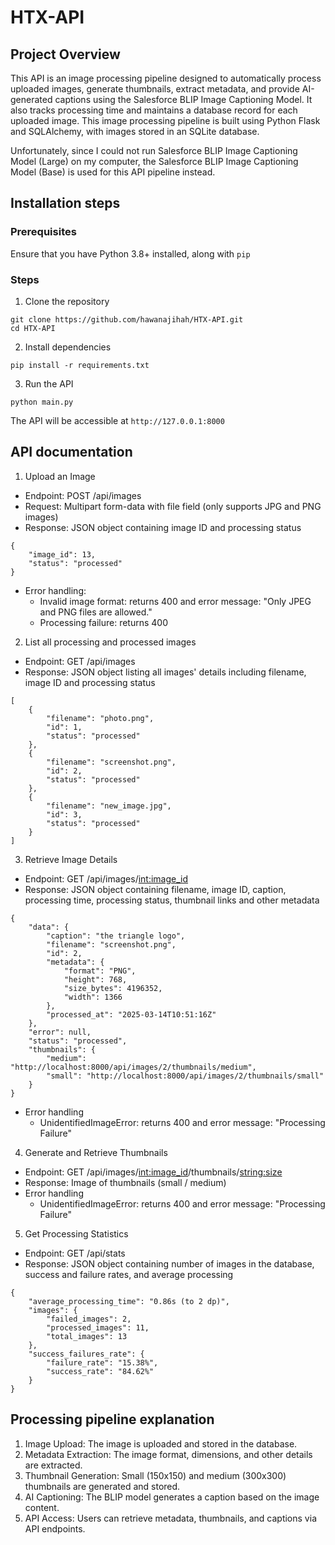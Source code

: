 # HTX-API

## Project Overview
This API is an image processing pipeline designed to automatically process uploaded images, generate thumbnails, extract metadata, and provide AI-generated captions using the Salesforce BLIP Image Captioning Model. It also tracks processing time and maintains a database record for each uploaded image. This image processing pipeline is built using Python Flask and SQLAlchemy, with images stored in an SQLite database. 

Unfortunately, since I could not run Salesforce BLIP Image Captioning Model (Large) on my computer, the Salesforce BLIP Image Captioning Model (Base) is used for this API pipeline instead. 

## Installation steps
### Prerequisites
Ensure that you have Python 3.8+ installed, along with ```pip```

### Steps
1. Clone the repository
```
git clone https://github.com/hawanajihah/HTX-API.git
cd HTX-API
```
2. Install dependencies
```
pip install -r requirements.txt
```
3. Run the API
```
python main.py
```
The API will be accessible at ```http://127.0.0.1:8000``` 

## API documentation
1. Upload an Image

- Endpoint: POST /api/images
- Request: Multipart form-data with file field (only supports JPG and PNG images)
- Response: JSON object containing image ID and processing status

```
{
    "image_id": 13,
    "status": "processed"
}
```

- Error handling:
    - Invalid image format: returns 400 and error message: "Only JPEG and PNG files are allowed."
    - Processing failure: returns 400
 
2. List all processing and processed images
- Endpoint: GET /api/images
- Response: JSON object listing all images' details including filename, image ID and processing status

```
[
    {
        "filename": "photo.png",
        "id": 1,
        "status": "processed"
    },
    {
        "filename": "screenshot.png",
        "id": 2,
        "status": "processed"
    },
    {
        "filename": "new_image.jpg",
        "id": 3,
        "status": "processed"
    }
]
```

3. Retrieve Image Details

- Endpoint: GET /api/images/<int:image_id>
- Response: JSON object containing filename, image ID, caption, processing time, processing status, thumbnail links and other metadata

```
{
    "data": {
        "caption": "the triangle logo",
        "filename": "screenshot.png",
        "id": 2,
        "metadata": {
            "format": "PNG",
            "height": 768,
            "size_bytes": 4196352,
            "width": 1366
        },
        "processed_at": "2025-03-14T10:51:16Z"
    },
    "error": null,
    "status": "processed",
    "thumbnails": {
        "medium": "http://localhost:8000/api/images/2/thumbnails/medium",
        "small": "http://localhost:8000/api/images/2/thumbnails/small"
    }
}
```

- Error handling
    - UnidentifiedImageError: returns 400 and error message: "Processing Failure"

4. Generate and Retrieve Thumbnails

- Endpoint: GET /api/images/<int:image_id>/thumbnails/<string:size>
- Response: Image of thumbnails (small / medium)
- Error handling
    - UnidentifiedImageError: returns 400 and error message: "Processing Failure"

5. Get Processing Statistics

- Endpoint: GET /api/stats
- Response: JSON object containing number of images in the database, success and failure rates, and average processing 

```
{
    "average_processing_time": "0.86s (to 2 dp)",
    "images": {
        "failed_images": 2,
        "processed_images": 11,
        "total_images": 13
    },
    "success_failures_rate": {
        "failure_rate": "15.38%",
        "success_rate": "84.62%"
    }
}
```

## Processing pipeline explanation
1. Image Upload: The image is uploaded and stored in the database.
2. Metadata Extraction: The image format, dimensions, and other details are extracted.
3. Thumbnail Generation: Small (150x150) and medium (300x300) thumbnails are generated and stored.
4. AI Captioning: The BLIP model generates a caption based on the image content.
5. API Access: Users can retrieve metadata, thumbnails, and captions via API endpoints.
